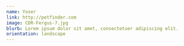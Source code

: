```yaml
---
name: Yoser
link: http://petfinder.com
image: CDR-Fergus-7.jpg
blurb: Lorem ipsum dolor sit amet, consectetuer adipiscing elit.
orientation: landscape
---
```

